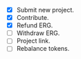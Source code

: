 - [X] Submit new project.
- [X] Contribute.
- [X] Refund ERG.
- [ ] Withdraw ERG.
- [ ] Project link.
- [ ] Rebalance tokens.